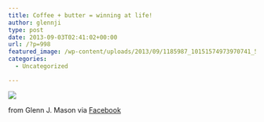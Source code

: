 ```yaml
---
title: Coffee + butter = winning at life!
author: glennji
type: post
date: 2013-09-03T02:41:02+00:00
url: /?p=998
featured_image: /wp-content/uploads/2013/09/1185987_10151574973970741_524327622_n.jpg
categories:
  - Uncategorized

---
```

<div>
  <img src='/wp-content/uploads/2013/09/1185987_10151574973970741_524327622_n.jpg' style='max-width:600px;' /></p> 
  
  <div>
    from Glenn J. Mason via <a href="https://www.facebook.com/photo.php?fbid=10151574973970741&#038;set=a.10150907445480741.408542.551785740&#038;type=1">Facebook</a>
  </div>
</div>
